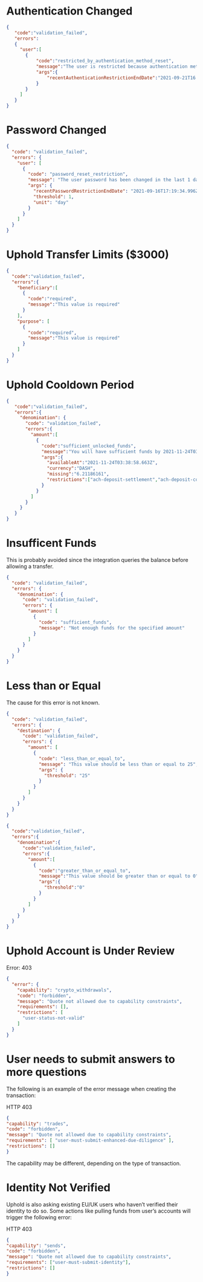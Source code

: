 
# Authentication Changed
```json
{
   "code":"validation_failed",
   "errors":
   {
     "user":[
       {
           "code":"restricted_by_authentication_method_reset",
           "message":"The user is restricted because authentication method has been changed recently",
           "args":{
               "recentAuthenticationRestrictionEndDate":"2021-09-21T16:02:59.605Z"
           }
       }
     ]
   }
}
```

# Password Changed
```json
{
  "code": "validation_failed",
  "errors": {
    "user": [
      {
        "code": "password_reset_restriction",
        "message": "The user password has been changed in the last 1 day",
        "args": {
          "recentPasswordRestrictionEndDate": "2021-09-16T17:19:34.996Z",
          "threshold": 1,
          "unit": "day"
        }
      }
    ]
  }
}
```

# Uphold Transfer Limits ($3000)
```json
{
  "code":"validation_failed",
  "errors":{
    "beneficiary":[
      {
        "code":"required",
        "message":"This value is required"
      }
    ],
    "purpose": [
      {
        "code":"required",
        "message":"This value is required"
      }
    ]
  }
}
```

# Uphold Cooldown Period
```json
{
   "code":"validation_failed",
   "errors":{
     "denomination": {
       "code": "validation_failed",
       "errors":{
         "amount":[
           {
             "code":"sufficient_unlocked_funds",
             "message":"You will have sufficient funds by 2021-11-24T03:38:58.663Z",
             "args":{
               "availableAt":"2021-11-24T03:38:58.663Z",
               "currency":"DASH",
               "missing":"6.21186161",
               "restrictions":["ach-deposit-settlement","ach-deposit-cooldown"]
             }
           }
         ]
       }
     }
   }
}
```
# Insufficent Funds
This is probably avoided since the integration queries the balance before allowing a transfer.
```json
{
  "code": "validation_failed",
  "errors": {
    "denomination": {
      "code": "validation_failed",
      "errors": {
        "amount": [
          {
            "code": "sufficient_funds",
            "message": "Not enough funds for the specified amount"
          }
        ]
      }
    }
  }
}
```
# Less than or Equal
The cause for this error is not known.
```json
{
  "code": "validation_failed",
  "errors": {
    "destination": {
      "code": "validation_failed",
      "errors": {
        "amount": [
          {
            "code": "less_than_or_equal_to",
            "message": "This value should be less than or equal to 25",
            "args": {
              "threshold": "25"
            }
          }
        ]
      }
    }
  }
}
```
```json
{
  "code":"validation_failed",
  "errors":{
    "denomination":{
      "code":"validation_failed",
      "errors":{
        "amount":[
          {
            "code":"greater_than_or_equal_to",
            "message":"This value should be greater than or equal to 0",
            "args":{
              "threshold":"0"
            }
          }
        ]
      }
    }
  }
}
```

# Uphold Account is Under Review
Error: 403
```json
{
  "error": {
    "capability": "crypto_withdrawals",
    "code": "forbidden",
    "message": "Quote not allowed due to capability constraints",
    "requirements": [],
    "restrictions": [
      "user-status-not-valid"
    ]
  }
}
```

# User needs to submit answers to more questions
The following is an example of the error message when creating the transaction:

HTTP 403
```json
{
"capability": "trades",
"code": "forbidden",
"message": "Quote not allowed due to capability constraints",
"requirements": [ "user-must-submit-enhanced-due-diligence" ],
"restrictions": []
}
```
The capability may be different, depending on the type of transaction.

# Identity Not Verified
Uphold is also asking existing EU/UK users who haven’t verified their identity to do so. 
Some actions like pulling funds from user’s accounts will trigger the following error:

HTTP 403
```json
{
"capability": "sends",
"code": "forbidden",
"message": "Quote not allowed due to capability constraints",
"requirements": ["user-must-submit-identity"],
"restrictions": []
}
```
